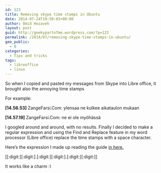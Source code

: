 ```yaml
---
id: 123
title: Removing skype time stamps in Ubuntu
date: 2014-07-24T19:50:03+00:00
author: Omid Hezaveh
layout: post
guid: http://geekypartofme.wordpress.com/?p=123
permalink: /2014/07/removing-skype-time-stamps-in-ubuntu/
geo_public:
  - 0
categories:
  - Tips and tricks
tags:
  - libreoffice
  - linux
---
```

So when I copied and pasted my messages from Skype into Libre office, it brought also the annoying time stamps

For example:

**[14.56.53]** ZangeFarsi.Com: ylensaa ne kulkee aikataulon mukaan
  
**[14.57.19]** ZangeFarsi.Com: ne ei ole myöhässä

I googled around and around, with no results. Finally I decided to make a regular expression and using the Find and Replace feature in my word processor (Libre office) replace the time stamps with a space character.

Here&#8217;s the expression I made up reading the guide <a href="https://help.libreoffice.org/Common/List_of_Regular_Expressions" target="_blank">in here. </a>

\[[:digit:\]\[:digit:\].\[:digit:\]\[:digit:\].\[:digit:\]\[:digit:\]]

It works like a charm <img src="http://modestdeveloper.com/wp-includes/images/smilies/simple-smile.png" alt=":)" class="wp-smiley" style="height: 1em; max-height: 1em;" />